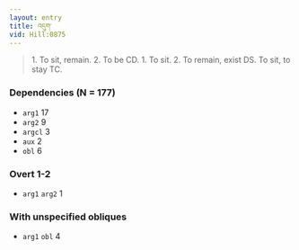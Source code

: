 ```yaml
---
layout: entry
title: འདུག་
vid: Hill:0875
---
```

> 1\. To sit, remain\. 2\. To be CD\. 1\. To sit\. 2\. To remain, exist DS\. To sit, to stay TC\.


### Dependencies (N = 177)
* `arg1` 17
* `arg2` 9
* `argcl` 3
* `aux` 2
* `obl` 6


### Overt 1-2
* `arg1` `arg2` 1


### With unspecified obliques
* `arg1` `obl` 4
